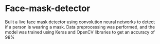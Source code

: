 # Face-mask-detector
Built a live face mask detector using convolution neural networks to detect if a person is wearing a mask. Data preprocessing was performed, and the model was trained using Keras and OpenCV libraries to get an accuracy of 98%
